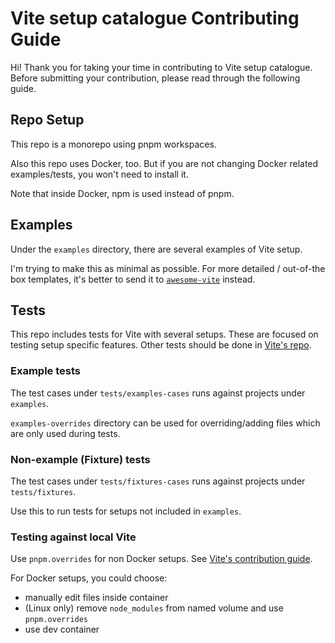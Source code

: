 # Vite setup catalogue Contributing Guide

Hi! Thank you for taking your time in contributing to Vite setup catalogue. Before submitting your contribution, please read through the following guide.

## Repo Setup

This repo is a monorepo using pnpm workspaces.

Also this repo uses Docker, too.
But if you are not changing Docker related examples/tests, you won't need to install it.

Note that inside Docker, npm is used instead of pnpm.

## Examples

Under the `examples` directory, there are several examples of Vite setup.

I'm trying to make this as minimal as possible. For more detailed / out-of-the box templates, it's better to send it to [`awesome-vite`](https://github.com/vitejs/awesome-vite) instead.

## Tests

This repo includes tests for Vite with several setups. These are focused on testing setup specific features. Other tests should be done in [Vite's repo](https://github.com/vitejs/vite).

### Example tests
The test cases under `tests/examples-cases` runs against projects under `examples`.

`examples-overrides` directory can be used for overriding/adding files which are only used during tests.

### Non-example (Fixture) tests
The test cases under `tests/fixtures-cases` runs against projects under `tests/fixtures`.

Use this to run tests for setups not included in `examples`.

### Testing against local Vite

Use `pnpm.overrides` for non Docker setups. See [Vite's contribution guide](https://github.com/vitejs/vite/blob/main/CONTRIBUTING.md#testing-vite-against-external-packages).

For Docker setups, you could choose:

- manually edit files inside container
- (Linux only) remove `node_modules` from named volume and use `pnpm.overrides`
- use dev container
